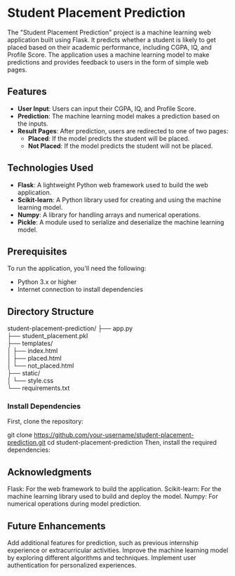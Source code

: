 # Student Placement Prediction

The "Student Placement Prediction" project is a machine learning web application built using Flask. It predicts whether a student is likely to get placed based on their academic performance, including CGPA, IQ, and Profile Score. The application uses a machine learning model to make predictions and provides feedback to users in the form of simple web pages.

## Features

- **User Input**: Users can input their CGPA, IQ, and Profile Score.
- **Prediction**: The machine learning model makes a prediction based on the inputs.
- **Result Pages**: After prediction, users are redirected to one of two pages:
  - **Placed**: If the model predicts the student will be placed.
  - **Not Placed**: If the model predicts the student will not be placed.
  
## Technologies Used

- **Flask**: A lightweight Python web framework used to build the web application.
- **Scikit-learn**: A Python library used for creating and using the machine learning model.
- **Numpy**: A library for handling arrays and numerical operations.
- **Pickle**: A module used to serialize and deserialize the machine learning model.

## Prerequisites

To run the application, you'll need the following:

- Python 3.x or higher
- Internet connection to install dependencies

## Directory Structure

student-placement-prediction/
├── app.py                    
├── student_placement.pkl      
├── templates/                 
│   ├── index.html           
│   ├── placed.html          
│   └── not_placed.html      
├── static/                   
│   └── style.css             
└── requirements.txt          
               


### Install Dependencies

First, clone the repository:

git clone https://github.com/your-username/student-placement-prediction.git
cd student-placement-prediction
Then, install the required dependencies:


## Acknowledgments
Flask: For the web framework to build the application.
Scikit-learn: For the machine learning library used to build and deploy the model.
Numpy: For numerical operations during model prediction.

## Future Enhancements
Add additional features for prediction, such as previous internship experience or extracurricular activities.
Improve the machine learning model by exploring different algorithms and techniques.
Implement user authentication for personalized experiences.
